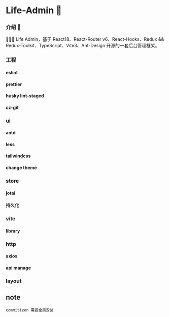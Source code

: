 # Life-Admin 🚀

### 介绍 📖

🚀🚀🚀 Life Admin，基于 React18、React-Router v6、React-Hooks、Redux && Redux-Toolkit、TypeScript、Vite3、Ant-Design 开源的一套后台管理框架。

### 工程

#### eslint

#### prettier

#### husky lint-staged

#### cz-git

### ui

#### antd

#### less

#### tailwindcss

#### change theme

### store

#### jotai

#### 持久化

### vite

#### library

### http

#### axios

#### api manage

### layout

## note

```
commitizen 需要全局安装
```
